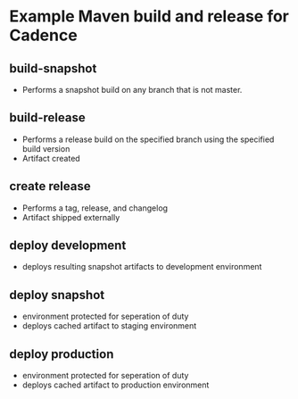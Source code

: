 
# Example Maven build and release for Cadence

## build-snapshot
- Performs a snapshot build on any branch that is not master.

## build-release
- Performs a release build on the specified branch using the specified build version
- Artifact created

## create release
- Performs a tag, release, and changelog
- Artifact shipped externally

## deploy development
- deploys resulting snapshot artifacts to development environment

## deploy snapshot
- environment protected for seperation of duty
- deploys cached artifact to staging environment

## deploy production
- environment protected for seperation of duty
- deploys cached artifact to production environment


